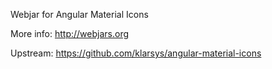 Webjar for Angular Material Icons

More info: http://webjars.org

Upstream: https://github.com/klarsys/angular-material-icons
